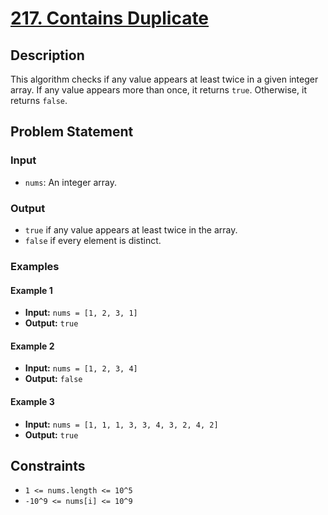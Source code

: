 # [217. Contains Duplicate](https://leetcode.com/problems/contains-duplicate/)

## Description

This algorithm checks if any value appears at least twice in a given integer array. If any value appears more than once, it returns `true`. Otherwise, it returns `false`.

## Problem Statement

### Input
- `nums`: An integer array.

### Output
- `true` if any value appears at least twice in the array.
- `false` if every element is distinct.

### Examples

#### Example 1
- **Input:** `nums = [1, 2, 3, 1]`
- **Output:** `true`

#### Example 2
- **Input:** `nums = [1, 2, 3, 4]`
- **Output:** `false`

#### Example 3
- **Input:** `nums = [1, 1, 1, 3, 3, 4, 3, 2, 4, 2]`
- **Output:** `true`

## Constraints
- `1 <= nums.length <= 10^5`
- `-10^9 <= nums[i] <= 10^9`

